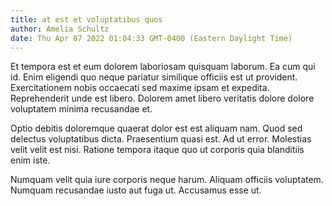 ```yaml
---
title: at est et voluptatibus quos
author: Amelia Schultz
date: Thu Apr 07 2022 01:04:33 GMT-0400 (Eastern Daylight Time)
---
```

Et tempora est et eum dolorem laboriosam quisquam laborum. Ea cum qui id. Enim eligendi quo neque pariatur similique officiis est ut provident. Exercitationem nobis occaecati sed maxime ipsam et expedita. Reprehenderit unde est libero. Dolorem amet libero veritatis dolore dolore voluptatem minima recusandae et.

 Optio debitis doloremque quaerat dolor est est aliquam nam. Quod sed delectus voluptatibus dicta. Praesentium quasi est. Ad ut error. Molestias velit velit est nisi. Ratione tempora itaque quo ut corporis quia blanditiis enim iste.

 Numquam velit quia iure corporis neque harum. Aliquam officiis voluptatem. Numquam recusandae iusto aut fuga ut. Accusamus esse ut.